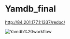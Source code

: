 # Yamdb_final

http://84.201.177.1:1337/redoc/

![Yamdb%20workflow](https://github.com/helen-spring/yamdb_final/workflows/Yamdb%20workflow/badge.svg)
